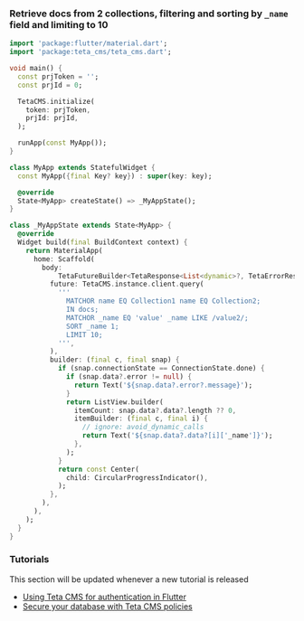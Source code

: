 ### Retrieve docs from 2 collections, filtering and sorting by `_name` field and limiting to 10

```dart
import 'package:flutter/material.dart';
import 'package:teta_cms/teta_cms.dart';

void main() {
  const prjToken = '';
  const prjId = 0;

  TetaCMS.initialize(
    token: prjToken,
    prjId: prjId,
  );

  runApp(const MyApp());
}

class MyApp extends StatefulWidget {
  const MyApp({final Key? key}) : super(key: key);

  @override
  State<MyApp> createState() => _MyAppState();
}

class _MyAppState extends State<MyApp> {
  @override
  Widget build(final BuildContext context) {
    return MaterialApp(
      home: Scaffold(
        body:
            TetaFutureBuilder<TetaResponse<List<dynamic>?, TetaErrorResponse?>>(
          future: TetaCMS.instance.client.query(
            '''
              MATCHOR name EQ Collection1 name EQ Collection2;
              IN docs;
              MATCHOR _name EQ 'value' _name LIKE /value2/;
              SORT _name 1;
              LIMIT 10;
            ''',
          ),
          builder: (final c, final snap) {
            if (snap.connectionState == ConnectionState.done) {
              if (snap.data?.error != null) {
                return Text('${snap.data?.error?.message}');
              }
              return ListView.builder(
                itemCount: snap.data?.data?.length ?? 0,
                itemBuilder: (final c, final i) {
                  // ignore: avoid_dynamic_calls
                  return Text('${snap.data?.data?[i]['_name']}');
                },
              );
            }
            return const Center(
              child: CircularProgressIndicator(),
            );
          },
        ),
      ),
    );
  }
}
```

### Tutorials
This section will be updated whenever a new tutorial is released

- [Using Teta CMS for authentication in Flutter](https://teta.so/using-teta-cms-for-authentication-in-flutter/)
- [Secure your database with Teta CMS policies](https://teta.so/policies/)